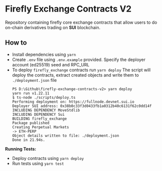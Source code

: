 # Firefly Exchange Contracts V2
Repository containing firefly core exchange contracts that allow users to do on-chain derivatives trading on **SUI** blockchain.


## How to
- Install dependencies using `yarn`
- Create `.env` file using `.env.example` provided. Specify the deployer account (ed25519) seed and RPC_URL 
- To deploy `firefly_exchange` contracts run `yarn deploy`
    The script will deploy the contracts, extract created objects and write them to `./deployment.json` file
    ```
    PS D:\Github\firefly-exchange-contracts-v2> yarn deploy
    yarn run v1.22.11
    $ ts-node ./scripts/deploy.ts
    Performing deployment on: https://fullnode.devnet.sui.io
    Deployer SUI address: 0x38b0c33f3d0433fb1a0312b40c6131f62c0dd14f
    INCLUDING DEPENDENCY MoveStdlib
    INCLUDING DEPENDENCY Sui
    BUILDING firefly_exchange
    Package published
    Creating Perpetual Markets
    -> ETH-PERP
    Object details written to file: ./deployment.json
    Done in 21.94s.
    ```

**Running Tests:**
- Deploy contracts using `yarn deploy`
- Run tests using `yarn test`